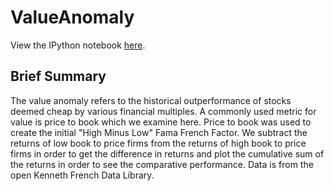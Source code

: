 # ValueAnomaly
View the IPython notebook [here](https://github.com/andrew-dusa/ValueAnomaly/blob/main/Studying%20The%20Value%20Anomaly.ipynb).

## Brief Summary
The value anomaly refers to the historical outperformance of stocks deemed cheap by various financial multiples. A commonly used metric for value is price to book which we examine here. Price to book was used to create the initial "High Minus Low" Fama French Factor. We subtract the returns of low book to price firms from the returns of high book to price firms in order to get the difference in returns and plot the cumulative sum of the returns in order to see the comparative performance. Data is from the open Kenneth French Data Library.
